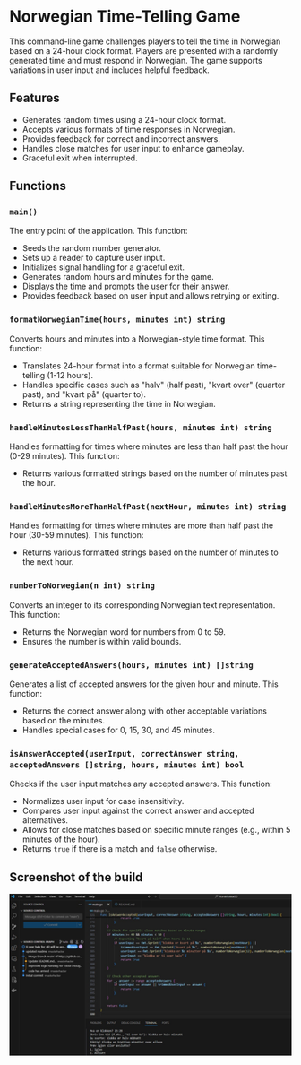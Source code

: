 # Norwegian Time-Telling Game

This command-line game challenges players to tell the time in Norwegian based on a 24-hour clock format. Players are presented with a randomly generated time and must respond in Norwegian. The game supports variations in user input and includes helpful feedback.

## Features

- Generates random times using a 24-hour clock format.
- Accepts various formats of time responses in Norwegian.
- Provides feedback for correct and incorrect answers.
- Handles close matches for user input to enhance gameplay.
- Graceful exit when interrupted.

## Functions

### `main()`

The entry point of the application. This function:

- Seeds the random number generator.
- Sets up a reader to capture user input.
- Initializes signal handling for a graceful exit.
- Generates random hours and minutes for the game.
- Displays the time and prompts the user for their answer.
- Provides feedback based on user input and allows retrying or exiting.

### `formatNorwegianTime(hours, minutes int) string`

Converts hours and minutes into a Norwegian-style time format. This function:

- Translates 24-hour format into a format suitable for Norwegian time-telling (1-12 hours).
- Handles specific cases such as "halv" (half past), "kvart over" (quarter past), and "kvart på" (quarter to).
- Returns a string representing the time in Norwegian.

### `handleMinutesLessThanHalfPast(hours, minutes int) string`

Handles formatting for times where minutes are less than half past the hour (0-29 minutes). This function:

- Returns various formatted strings based on the number of minutes past the hour.

### `handleMinutesMoreThanHalfPast(nextHour, minutes int) string`

Handles formatting for times where minutes are more than half past the hour (30-59 minutes). This function:

- Returns various formatted strings based on the number of minutes to the next hour.

### `numberToNorwegian(n int) string`

Converts an integer to its corresponding Norwegian text representation. This function:

- Returns the Norwegian word for numbers from 0 to 59.
- Ensures the number is within valid bounds.

### `generateAcceptedAnswers(hours, minutes int) []string`

Generates a list of accepted answers for the given hour and minute. This function:

- Returns the correct answer along with other acceptable variations based on the minutes.
- Handles special cases for 0, 15, 30, and 45 minutes.

### `isAnswerAccepted(userInput, correctAnswer string, acceptedAnswers []string, hours, minutes int) bool`

Checks if the user input matches any accepted answers. This function:

- Normalizes user input for case insensitivity.
- Compares user input against the correct answer and accepted alternatives.
- Allows for close matches based on specific minute ranges (e.g., within 5 minutes of the hour).
- Returns `true` if there is a match and `false` otherwise.

## Screenshot of the build
![Norsk Klokka](norskklokka.jpg)
